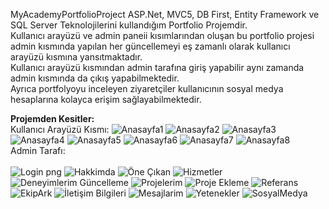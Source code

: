  MyAcademyPortfolioProject
 ASP.Net, MVC5, DB First, Entity Framework ve SQL Server Teknolojilerini kullandığım Portfolio Projemdir.<br/>
Kullanıcı arayüzü ve admin paneii kısımlarından oluşan bu portfolio projesi admin kısmında yapılan her güncellemeyi eş zamanlı olarak kullanıcı arayüzü kısmına yansıtmaktadır. <br/>
Kullanıcı arayüzü kısmından admin tarafına giriş yapabilir aynı zamanda admin kısmında da çıkış yapabilmektedir.<br/>
Ayrıca portfolyoyu inceleyen ziyaretçiler kullanıcının sosyal medya hesaplarına kolayca erişim sağlayabilmektedir. <br/>

**Projemden Kesitler:** <br/>
Kullanıcı Arayüzü Kısmı:
![Anasayfa1](https://github.com/Ksumeyye/MyAcademyPortfolioProject/assets/122766319/af71a6e1-98b6-4a9a-8306-3eef4be41eb0)
![Anasayfa2](https://github.com/Ksumeyye/MyAcademyPortfolioProject/assets/122766319/a0cd7ff4-d135-4f58-84b3-ba1682a64472)
![Anasayfa3](https://github.com/Ksumeyye/MyAcademyPortfolioProject/assets/122766319/8f0e1f58-9ca6-4268-8b33-0221f231d4c4)
![Anasayfa4](https://github.com/Ksumeyye/MyAcademyPortfolioProject/assets/122766319/05b5bffb-8576-4662-a978-a1952047517c)
![Anasayfa5](https://github.com/Ksumeyye/MyAcademyPortfolioProject/assets/122766319/ec6e15ff-d36c-4026-9bda-fc073107698c)
![Anasayfa6](https://github.com/Ksumeyye/MyAcademyPortfolioProject/assets/122766319/2b1eeb21-1d30-4102-9865-133824aabae0)
![Anasayfa7](https://github.com/Ksumeyye/MyAcademyPortfolioProject/assets/122766319/493041c6-f1e7-44be-bafe-dc53cc252657)
![Anasayfa8](https://github.com/Ksumeyye/MyAcademyPortfolioProject/assets/122766319/6e463bf3-af95-4519-b0a2-20cb9ae95b42)
<br/>
Admin Tarafı: <br/>
<br/>
![Login png](https://github.com/Ksumeyye/MyAcademyPortfolioProject/assets/122766319/2c826c06-2fee-4f04-af71-806b0fe4c79d)
![Hakkimda](https://github.com/Ksumeyye/MyAcademyPortfolioProject/assets/122766319/f0b63de1-53f2-4ada-b48c-febdde17dfff)
![Öne Çıkan](https://github.com/Ksumeyye/MyAcademyPortfolioProject/assets/122766319/3cb98d91-9c57-42a8-aadc-762f0dba13f1)
![Hizmetler](https://github.com/Ksumeyye/MyAcademyPortfolioProject/assets/122766319/803c7f93-1c4c-4cd5-a84b-c7d0a7c94c4a)
![Deneyimlerim Güncelleme](https://github.com/Ksumeyye/MyAcademyPortfolioProject/assets/122766319/ef97e4d9-ae84-4076-b9f2-f9fdcbba3f15)
![Projelerim](https://github.com/Ksumeyye/MyAcademyPortfolioProject/assets/122766319/1357482f-0262-42fa-8f26-2e460e18e3d9)
![Proje Ekleme](https://github.com/Ksumeyye/MyAcademyPortfolioProject/assets/122766319/ab7bffbe-44ee-49b7-ac19-520559637b51)
![Referans](https://github.com/Ksumeyye/MyAcademyPortfolioProject/assets/122766319/b73fcfd5-bf8f-478d-bc66-c2385d3e9b54)
![EkipArk](https://github.com/Ksumeyye/MyAcademyPortfolioProject/assets/122766319/b66985e8-975e-417c-904b-d237eade13bb)
![İletişim Bilgileri](https://github.com/Ksumeyye/MyAcademyPortfolioProject/assets/122766319/34d63fb8-d928-4e66-8454-fa78d9e2dcba)
![Mesajlarim](https://github.com/Ksumeyye/MyAcademyPortfolioProject/assets/122766319/7a2c7891-66d0-4612-accc-243068c48c8a)
![Yetenekler](https://github.com/Ksumeyye/MyAcademyPortfolioProject/assets/122766319/691a70f3-cea4-4c98-977a-177cda08ad7b)
![SosyalMedya](https://github.com/Ksumeyye/MyAcademyPortfolioProject/assets/122766319/78f15b16-1403-4104-8b3b-3d0f7381585b)
























